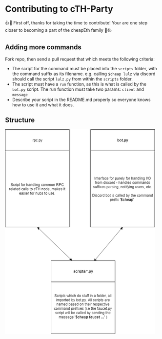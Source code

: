# Contributing to cTH-Party

👍🎉 First off, thanks for taking the time to contribute! Your are one step closer to becoming a part of the cheapEth family 🎉👍

## Adding more commands

Fork repo, then send a pull request that which meets the following criteria:

- The script for the command must be placed into the `scripts` folder, with the
  command suffix as its filename. e.g. calling `$cheap lulz` via discord should
  call the script `lulz.py` from within the `scripts` folder.
- The script must have a `run` function, as this is what is called by the
  `bot.py` script. The run function must take two params: `client` and `message`
- Describe your script in the README.md properly so everyone knows how to use it and what it does.

## Structure

![diagram](./imgs/diagram.png)

